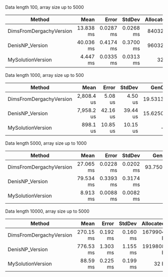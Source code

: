 ﻿Data length 100, array size up to 5000

| Method                  | Mean      | Error     | StdDev    | Allocated |
|------------------------ |----------:|----------:|----------:|----------:|
| DimsFromDergachyVersion | 13.838 ms | 0.0287 ms | 0.0268 ms |   84032 B |
| DenisNP_Version         | 40.036 ms | 0.4174 ms | 0.3700 ms |   96032 B |
| MySolutionVersion       |  4.447 ms | 0.0335 ms | 0.0313 ms |      32 B |

Data length 1000, array size up to 500

| Method                  | Mean       | Error    | StdDev   | Gen0    | Allocated |
|------------------------ |-----------:|---------:|---------:|--------:|----------:|
| DimsFromDergachyVersion | 2,808.4 us |  5.08 us |  4.50 us | 19.5313 |  167968 B |
| DenisNP_Version         | 7,958.2 us | 42.16 us | 39.44 us | 15.6250 |  191808 B |
| MySolutionVersion       |   898.1 us | 10.85 us | 10.15 us |       - |      32 B |


Data length 5000, array size up to 1000

| Method                  | Mean      | Error     | StdDev    | Gen0    | Allocated |
|------------------------ |----------:|----------:|----------:|--------:|----------:|
| DimsFromDergachyVersion | 27.065 ms | 0.0228 ms | 0.0202 ms | 93.7500 |  839936 B |
| DenisNP_Version         | 79.534 ms | 0.3393 ms | 0.3174 ms |       - |  959584 B |
| MySolutionVersion       |  8.913 ms | 0.0088 ms | 0.0082 ms |       - |      32 B |


Data length 10000, array size up to 5000

| Method                  | Mean      | Error    | StdDev   | Allocated |
|------------------------ |----------:|---------:|---------:|----------:|
| DimsFromDergachyVersion | 270.15 ms | 0.192 ms | 0.160 ms | 1679904 B |
| DenisNP_Version         | 776.53 ms | 1.303 ms | 1.155 ms | 1919808 B |
| MySolutionVersion       |  88.59 ms | 0.225 ms | 0.199 ms |      32 B |